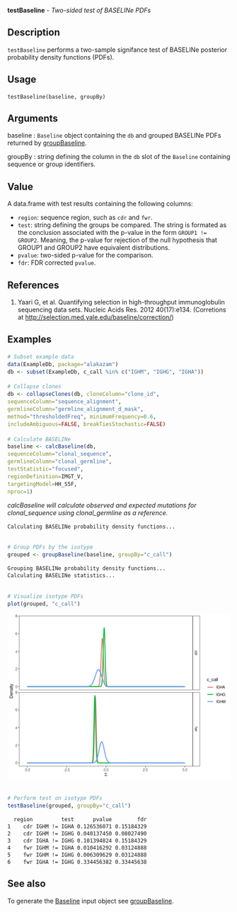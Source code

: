 **testBaseline** - *Two-sided test of BASELINe PDFs*

Description
--------------------

`testBaseline` performs a two-sample signifance test of BASELINe 
posterior probability density functions (PDFs).


Usage
--------------------
```
testBaseline(baseline, groupBy)
```

Arguments
-------------------

baseline
:   `Baseline` object containing the `db` and grouped 
BASELINe PDFs returned by [groupBaseline](groupBaseline.md).

groupBy
:   string defining the column in the `db` slot of the 
`Baseline` containing sequence or group identifiers.




Value
-------------------

A data.frame with test results containing the following columns:

+ `region`:  sequence region, such as `cdr` and `fwr`.
+ `test`:    string defining the groups be compared. The
string is formated as the conclusion associated with the
p-value in the form `GROUP1 != GROUP2`. Meaning,
the p-value for rejection of the null hypothesis that 
GROUP1 and GROUP2 have equivalent distributions.
+ `pvalue`:  two-sided p-value for the comparison.
+ `fdr`:     FDR corrected `pvalue`.



References
-------------------


1. Yaari G, et al. Quantifying selection in high-throughput immunoglobulin 
sequencing data sets. 
Nucleic Acids Res. 2012 40(17):e134. 
(Corretions at http://selection.med.yale.edu/baseline/correction/)
 



Examples
-------------------

```R
# Subset example data
data(ExampleDb, package="alakazam")
db <- subset(ExampleDb, c_call %in% c("IGHM", "IGHG", "IGHA"))

# Collapse clones
db <- collapseClones(db, cloneColumn="clone_id",
sequenceColumn="sequence_alignment",
germlineColumn="germline_alignment_d_mask",
method="thresholdedFreq", minimumFrequency=0.6,
includeAmbiguous=FALSE, breakTiesStochastic=FALSE)

# Calculate BASELINe
baseline <- calcBaseline(db, 
sequenceColumn="clonal_sequence",
germlineColumn="clonal_germline", 
testStatistic="focused",
regionDefinition=IMGT_V,
targetingModel=HH_S5F,
nproc=1)

```

*calcBaseline will calculate observed and expected mutations for clonal_sequence using clonal_germline as a reference.*
```
Calculating BASELINe probability density functions...

```


```R

# Group PDFs by the isotype
grouped <- groupBaseline(baseline, groupBy="c_call")

```


```
Grouping BASELINe probability density functions...
Calculating BASELINe statistics...

```


```R

# Visualize isotype PDFs
plot(grouped, "c_call")

```

![7](testBaseline-7.png)

```R

# Perform test on isotype PDFs
testBaseline(grouped, groupBy="c_call")
```


```
  region         test      pvalue        fdr
1    cdr IGHM != IGHA 0.126536071 0.15184329
2    cdr IGHM != IGHG 0.040137450 0.08027490
3    cdr IGHA != IGHG 0.101394824 0.15184329
4    fwr IGHM != IGHA 0.010416292 0.03124888
5    fwr IGHM != IGHG 0.006309629 0.03124888
6    fwr IGHA != IGHG 0.334456382 0.33445638

```



See also
-------------------

To generate the [Baseline](Baseline-class.md) input object see [groupBaseline](groupBaseline.md).






